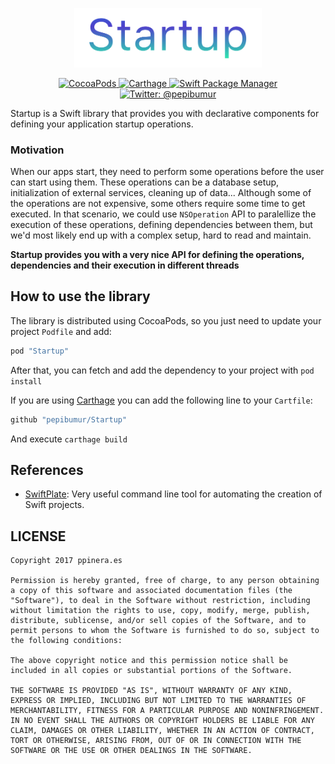<p align="center">
    <img src="Assets/logo.png" width="300" max-width="50%" alt=Startup />
</p>

<p align="center">
    <a href="https://cocoapods.org/pods/Startup">
        <img src="https://img.shields.io/cocoapods/v/Startup.svg" alt="CocoaPods" />
    </a>
    <a href="https://github.com/Carthage/Carthage">
        <img src="https://img.shields.io/badge/carthage-compatible-4BC51D.svg?style=flat" alt="Carthage" />
    </a>
    <a href="https://swift.org/package-manager">
        <img src="https://img.shields.io/badge/spm-compatible-brightgreen.svg?style=flat" alt="Swift Package Manager" />
    </a>
    <a href="https://twitter.com/pepibumur">
        <img src="https://img.shields.io/badge/contact-@pepibumur-blue.svg?style=flat" alt="Twitter: @pepibumur" />
    </a>
</p>

Startup is a Swift library that provides you with declarative components for defining your application startup operations.

### Motivation
When our apps start, they need to perform some operations before the user can start using them. These operations can be a database setup, initialization of external services, cleaning up of data... Although some of the operations are not expensive, some others require some time to get executed. In that scenario, we could use `NSOperation` API to paralellize the execution of these operations, defining dependencies between them, but we'd most likely end up with a complex setup, hard to read and maintain.

**Startup provides you with a very nice API for defining the operations, dependencies and their execution in different threads**

## How to use the library
The library is distributed using CocoaPods, so you just need to update your project `Podfile` and add:

```ruby
pod "Startup"
```

After that, you can fetch and add the dependency to your project with `pod install`

If you are using [Carthage](https://github.com/carthage/carthage) you can add the following line to your `Cartfile`:

```ruby
github "pepibumur/Startup"
```

And execute `carthage build`

## References

- [SwiftPlate](https://github.com/JohnSundell/SwiftPlate): Very useful command line tool for automating the creation of Swift projects.

## LICENSE

```
Copyright 2017 ppinera.es

Permission is hereby granted, free of charge, to any person obtaining a copy of this software and associated documentation files (the "Software"), to deal in the Software without restriction, including without limitation the rights to use, copy, modify, merge, publish, distribute, sublicense, and/or sell copies of the Software, and to permit persons to whom the Software is furnished to do so, subject to the following conditions:

The above copyright notice and this permission notice shall be included in all copies or substantial portions of the Software.

THE SOFTWARE IS PROVIDED "AS IS", WITHOUT WARRANTY OF ANY KIND, EXPRESS OR IMPLIED, INCLUDING BUT NOT LIMITED TO THE WARRANTIES OF MERCHANTABILITY, FITNESS FOR A PARTICULAR PURPOSE AND NONINFRINGEMENT. IN NO EVENT SHALL THE AUTHORS OR COPYRIGHT HOLDERS BE LIABLE FOR ANY CLAIM, DAMAGES OR OTHER LIABILITY, WHETHER IN AN ACTION OF CONTRACT, TORT OR OTHERWISE, ARISING FROM, OUT OF OR IN CONNECTION WITH THE SOFTWARE OR THE USE OR OTHER DEALINGS IN THE SOFTWARE.
```